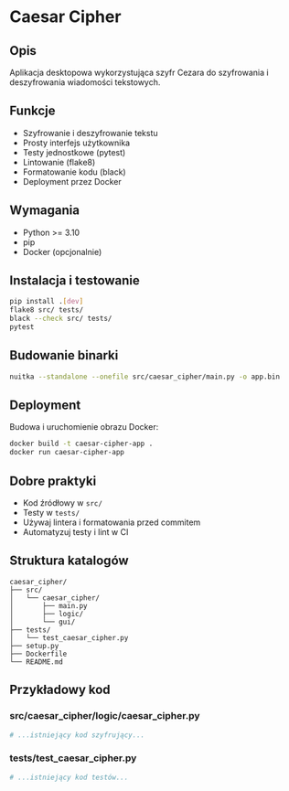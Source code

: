 # Caesar Cipher

## Opis
Aplikacja desktopowa wykorzystująca szyfr Cezara do szyfrowania i deszyfrowania wiadomości tekstowych.

## Funkcje
- Szyfrowanie i deszyfrowanie tekstu
- Prosty interfejs użytkownika
- Testy jednostkowe (pytest)
- Lintowanie (flake8)
- Formatowanie kodu (black)
- Deployment przez Docker

## Wymagania
- Python >= 3.10
- pip
- Docker (opcjonalnie)

## Instalacja i testowanie
```sh
pip install .[dev]
flake8 src/ tests/
black --check src/ tests/
pytest
```

## Budowanie binarki
```sh
nuitka --standalone --onefile src/caesar_cipher/main.py -o app.bin
```

## Deployment
Budowa i uruchomienie obrazu Docker:
```sh
docker build -t caesar-cipher-app .
docker run caesar-cipher-app
```

## Dobre praktyki
- Kod źródłowy w `src/`
- Testy w `tests/`
- Używaj lintera i formatowania przed commitem
- Automatyzuj testy i lint w CI

## Struktura katalogów
```
caesar_cipher/
├── src/
│   └── caesar_cipher/
│       ├── main.py
│       ├── logic/
│       └── gui/
├── tests/
│   └── test_caesar_cipher.py
├── setup.py
├── Dockerfile
└── README.md
```

## Przykładowy kod

### src/caesar_cipher/logic/caesar_cipher.py

```python
# ...istniejący kod szyfrujący...
```

### tests/test_caesar_cipher.py

```python
# ...istniejący kod testów...
```
